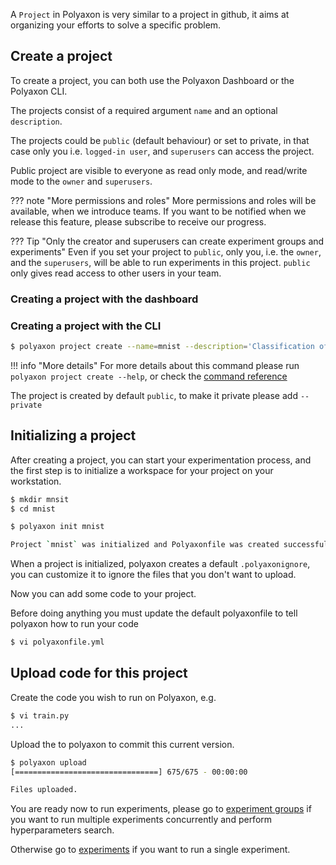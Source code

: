 A `Project` in Polyaxon is very similar to a project in github,
it aims at organizing your efforts to solve a specific problem.

## Create a project

To create a project, you can both use the Polyaxon Dashboard or the Polyaxon CLI.

The projects consist of a required argument `name` and an optional `description`.

The projects could be `public` (default behaviour) or set to private,
in that case only you i.e. `logged-in user`, and `superusers` can access the project.

Public project are visible to everyone as read only mode, and read/write mode to the `owner` and `superusers`.

??? note "More permissions and roles"
    More permissions and roles will be available, when we introduce teams.
    If you want to be notified when we release this feature, please subscribe to receive our progress.


??? Tip "Only the creator and superusers can create experiment groups and experiments"
    Even if you set your project to `public`, only you, i.e. the `owner`, and the `superusers`,
    will be able to run experiments in this project.
    `public` only gives read access to other users in your team.


### Creating a project with the dashboard

### Creating a project with the CLI

```bash
$ polyaxon project create --name=mnist --description='Classification of handwritten images.'
```

!!! info "More details"
    For more details about this command please run `polyaxon project create --help`,
    or check the [command reference](/polyaxon_cli/commands/project)

The project is created by default `public`, to make it private please add `--private`

## Initializing a project

After creating a project, you can start your experimentation process,
and the first step is to initialize a workspace for your project on your workstation.

```bash
$ mkdir mnsit
$ cd mnist

$ polyaxon init mnist

Project `mnist` was initialized and Polyaxonfile was created successfully `polyaxonfile.yml`
```

When a project is initialized, polyaxon creates a default `.polyaxonignore`,
you can customize it to ignore the files that you don't want to upload.

Now you can add some code to your project.

Before doing anything you must update the default polyaxonfile to tell polyaxon how to run your code

```bash
$ vi polyaxonfile.yml
```

## Upload code for this project

Create the code you wish to run on Polyaxon, e.g.

```bash
$ vi train.py
...
```

Upload the to polyaxon to commit this current version.

```bash
$ polyaxon upload
[================================] 675/675 - 00:00:00

Files uploaded.
```


You are ready now to run experiments, please go to [experiment groups](experiment_groups)
if you want to run multiple experiments concurrently and perform hyperparameters search.

Otherwise go to [experiments](experiments) if you want to run a single experiment.
